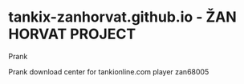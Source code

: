 <h1>tankix-zanhorvat.github.io - ŽAN HORVAT PROJECT</h1>
<p>Prank</p>
<p>Prank download center for tankionline.com player zan68005</p>